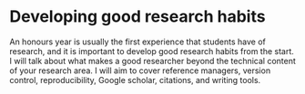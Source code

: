 # Developing good research habits

An honours year is usually the first experience that students have of research, and it is important to develop good research habits from the start. I will talk about what makes a good researcher beyond the technical content of your research area. I will aim to cover reference managers, version control, reproducibility, Google scholar, citations, and writing tools.

